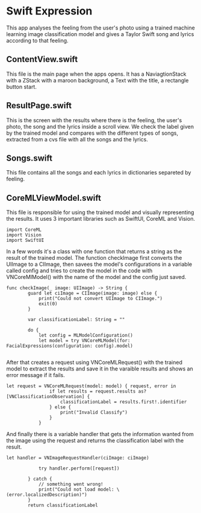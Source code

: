 # Swift Expression
This app analyses the feeling from the user's photo using a trained machine learning image classification model and gives a Taylor Swift song and lyrics according to that feeling.

## ContentView.swift
This file is the main page when the apps opens. It has a NaviagtionStack with a ZStack with a maroon background, a Text with the title, a rectangle button start.

## ResultPage.swift
This is the screen with the results where there is the feeling, the user's photo, the song and the lyrics inside a scroll view. We check the label given by the trained model and compares with the different types of songs, extracted from a cvs file with all the songs and the lyrics.

## Songs.swift
This file contains all the songs and each lyrics in dictionaries separeted by feeling.

## CoreMLViewModel.swift
This file is responsible for using the trained model and visually representing the results. It uses 3 important libraries such as SwiftUI, CoreML and Vision. 
```
import CoreML
import Vision
import SwiftUI
```
In a few words it's a class with one function that returns a string as the result of the trained model. 
The function checkImage first converts the UIImage to a CIImage, then savees the model's configurations in a variable called config and tries to create the model in the code with VNCoreMlModel() with the name of the model and the config just saved.
```
func checkImage(_ image: UIImage) -> String {
        guard let ciImage = CIImage(image: image) else {
            print("Could not convert UIImage to CIImage.")
            exit(0)
        }
        
        var classificationLabel: String = ""
        
        do {
            let config = MLModelConfiguration()
            let model = try VNCoreMLModel(for: FacialExpressions(configuration: config).model)
        
```
After that creates a request using VNCoreMLRequest() with the trained model to extract the results and save it in the varaible results and shows an error message if it fails.
```
let request = VNCoreMLRequest(model: model) { request, error in
                if let results = request.results as? [VNClassificationObservation] {
                    classificationLabel = results.first!.identifier
                } else {
                    print("Invalid Classify")
                }
            }
```
And finally there is a variable handler that gets the information wanted from the image using the request and returns the classification label with the result. 

```
let handler = VNImageRequestHandler(ciImage: ciImage)
            
            try handler.perform([request])
            
        } catch {
            // something went wrong!
            print("Could not load model: \(error.localizedDescription)")
        }
        return classificationLabel
```

